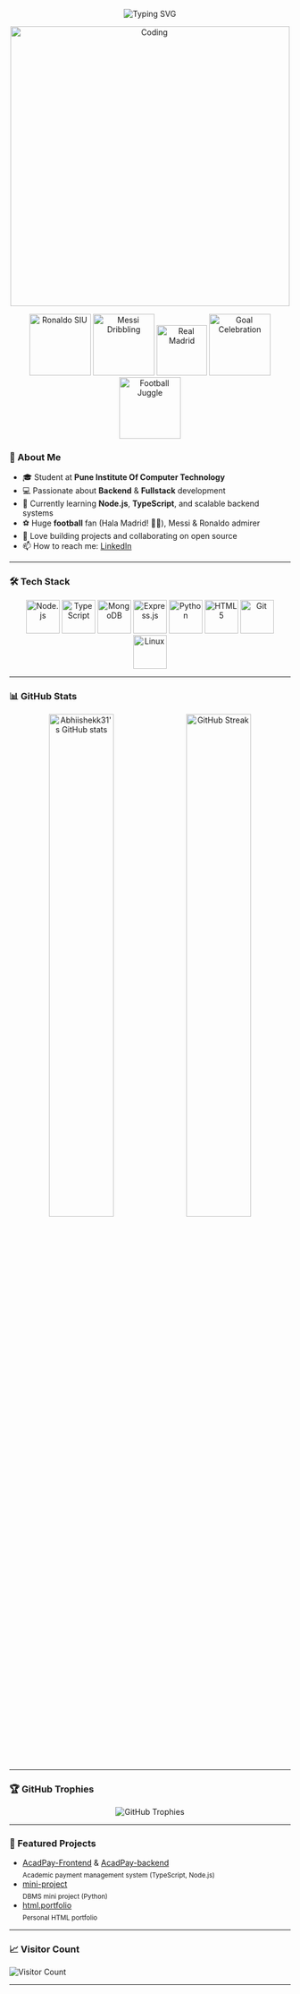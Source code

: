 <!-- Banner / Typing SVG -->
<p align="center">
  <img src="https://readme-typing-svg.demolab.com?font=Fira+Code&duration=2000&pause=1000&color=1F75FE&center=true&vCenter=true&width=435&lines=Hi+there!+I'm+Abhishek+%F0%9F%91%8B;Student+at+PICT%2C+Pune;Backend+%7C+Fullstack+Enthusiast;Football+and+Real+Madrid+Fan+%F0%9F%8F%86" alt="Typing SVG" />
</p>

<!-- Football Legends Row -->

<!-- Coding GIFs Row -->
<div align="center">
  <img alt="Coding" width="500" src="https://media.giphy.com/media/v1.Y2lkPTc5MGI3NjExcGF2cHM3MnJ5cmcyMW82Z3A2YW9nc210ZHc5Z2VqZTRzY2Nodnl1ZiZlcD12MV9naWZzX3NlYXJjaCZjdD1n/cf8Z7XMlx6gLhH5OkK/giphy.gif">
</div>

<p align="center">
  <!-- Ronaldo SIUU celebration -->
  <img src="https://media.giphy.com/media/v1.Y2lkPTc5MGI3NjExc3JqZ3l2dWJmenV1YnZxem8zNmVkbDBiYXB6ZzNzZGI0MjloZW5yZiZlcD12MV9naWZzX3NlYXJjaCZjdD1n/r1IMdmkhUcpzy/giphy.gif" width="110" title="Ronaldo SIU"/>
  <!-- Messi Dribbling -->
  <img src="https://media.giphy.com/media/v1.Y2lkPTc5MGI3NjExMTB1eDQycmJyM3J6ejk3ZGJiZXl6bmR3OXE4bTR1cXVpdzZwZTN6MSZlcD12MV9naWZzX3NlYXJjaCZjdD1n/WzR8zb0PN6bUmfz4DW/giphy.gif" width="110" title="Messi Dribbling"/>
  <!-- Real Madrid Logo -->
  <img src="https://media.giphy.com/media/v1.Y2lkPTc5MGI3NjExZ2h1OHZ3YXFvZzZocXRpMW5raHlzanM5aXFmaHA3ZWY4ZXJzeTdxdCZlcD12MV9naWZzX3NlYXJjaCZjdD1n/ocAzqRep3bLitRTmKP/giphy.gif" width="90" title="Real Madrid"/>
  <!-- Goal Celebration -->
  
  <img src="https://media.giphy.com/media/v1.Y2lkPTc5MGI3NjExNmR1amRkdzBoMHhwenNqcnRqaWxpMTU3M212NmplMjRvMWp6Y2RqNyZlcD12MV9naWZzX3NlYXJjaCZjdD1n/j8b1HyKmKxPtTDQ0m6/giphy.gif" width="110" title="Goal Celebration"/>
  <!-- Football Juggle -->
  <img src="https://media.giphy.com/media/v1.Y2lkPTc5MGI3NjExajRzbWVicmFuaXZjeGE0bGF2M3gyMGgwaGYzazdpeW03aTBjNDVqNyZlcD12MV9naWZzX3NlYXJjaCZjdD1n/lvSkyrjKpPFJnczLrU/giphy.gif" width="110" title="Football Juggle"/>
</p>

### 👋 About Me

- 🎓 Student at **Pune Institute Of Computer Technology**
- 💻 Passionate about **Backend** & **Fullstack** development
- 🌱 Currently learning **Node.js**, **TypeScript**, and scalable backend systems
- ⚽ Huge **football** fan (Hala Madrid! 🤍💛), Messi & Ronaldo admirer
- 🚀 Love building projects and collaborating on open source
- 📫 How to reach me: [LinkedIn](https://www.linkedin.com/in/abhishekk31/)

---



### 🛠️ Tech Stack

<p align="center">
  <!-- Node.js -->
  <img src="https://media.giphy.com/media/ln7z2eWriiQAllfVcn/giphy.gif" width="60" title="Node.js"/>
  <!-- TypeScript -->
  <img src="https://media.giphy.com/media/IdyAQJVN2kVPNUrojM/giphy.gif" width="60" title="TypeScript"/>
  <!-- MongoDB -->
  <img src="https://img.shields.io/badge/-Express.js-000?style=flat&logo=express&logoColor=white" width="60" title="MongoDB"/>
  <!-- Express.js (no official GIF, using coding GIF) -->
  <img src="https://media.giphy.com/media/fsEaZldNC8A1PJ3mwp/giphy.gif" width="60" title="Express.js"/>
  <!-- Python -->
  <img src="https://media.giphy.com/media/KAq5w47R9rmTuvWOWa/giphy.gif" width="60" title="Python"/>
  <!-- HTML5 -->
  <img src="https://media.giphy.com/media/Sr8xDpMwVKOHUWDVRD/giphy.gif" width="60" title="HTML5"/>
  <!-- Git -->
  <img src="https://media.giphy.com/media/kH1DBkPNyZPOk0BxrM/giphy.gif" width="60" title="Git"/>
  <!-- Linux -->
  <img src="https://img.shields.io/badge/-Linux-FCC624?style=flat&logo=linux&logoColor=black" width="60" title="Linux"/>
</p>


---

### 📊 GitHub Stats

<p align="center">
  <img src="https://github-readme-stats.vercel.app/api?username=Abhiishekk31&show_icons=true&theme=radical" alt="Abhiishekk31's GitHub stats" width="48%"/>
  <img src="https://github-readme-streak-stats.herokuapp.com/?user=Abhiishekk31&theme=radical" alt="GitHub Streak" width="48%"/>
</p>

---

### 🏆 GitHub Trophies

<p align="center">
  <img src="https://github-profile-trophy.vercel.app/?username=Abhiishekk31&theme=algolia&no-bg=true&no-frame=true" alt="GitHub Trophies"/>
</p>

---

### 📂 Featured Projects

- [AcadPay-Frontend](https://github.com/Abhiishekk31/AcadPay-Frontend) & [AcadPay-backend](https://github.com/Abhiishekk31/AcadPay-backend)  
  <sub>Academic payment management system (TypeScript, Node.js)</sub>
- [mini-project](https://github.com/Abhiishekk31/mini-project)  
  <sub>DBMS mini project (Python)</sub>
- [html.portfolio](https://github.com/Abhiishekk31/html.portfolio)  
  <sub>Personal HTML portfolio</sub>

---

### 📈 Visitor Count

![Visitor Count](https://komarev.com/ghpvc/?username=Abhiishekk31&color=blue)

---

<!-- You can add more sections: blog posts, dev.to, LinkedIn, Twitter, etc. -->

<!--
**Abhiishekk31/Abhiishekk31** is a ✨ _special_ ✨ repository because its `README.md` (this file) appears on your GitHub profile.
-->
